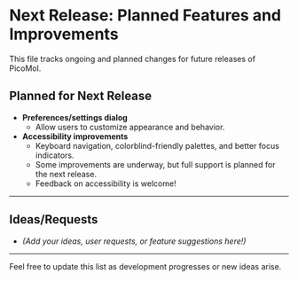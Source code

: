 # Next Release: Planned Features and Improvements

This file tracks ongoing and planned changes for future releases of PicoMol.

## Planned for Next Release

- **Preferences/settings dialog**
    - Allow users to customize appearance and behavior.
- **Accessibility improvements**
    - Keyboard navigation, colorblind-friendly palettes, and better focus indicators.
    - Some improvements are underway, but full support is planned for the next release.
    - Feedback on accessibility is welcome!

---

## Ideas/Requests

- _(Add your ideas, user requests, or feature suggestions here!)_

---

Feel free to update this list as development progresses or new ideas arise.
